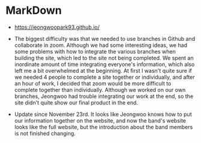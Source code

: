 # MarkDown

- https://jeongwoopark93.github.io/

- The biggest difficulty was that we needed to use branches in Github and collaborate in zoom. Although we had some interesting ideas, we had some problems with how to integrate the various branches when building the site, which led to the site not being completed. We spent an inordinate amount of time integrating everyone's information, which also left me a bit overwhelmed at the beginning. At first I wasn't quite sure if we needed 4 people to complete a site together or individually, and after an hour of work, I decided that zoom would be more difficult to complete together than individually. Although we worked on our own branches, Jeongwoo had trouble integrating our work at the end, so the site didn't quite show our final product in the end.

- Update since November 23rd. It looks like Jeongwoo knows how to put our information together on the website, and now the band's website looks like the full website, but the introduction about the band members is not finished changing.
